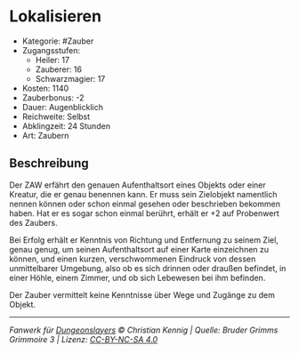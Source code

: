 # Lokalisieren

- Kategorie: #Zauber
- Zugangsstufen:
  - Heiler: 17
  - Zauberer: 16
  - Schwarzmagier: 17
- Kosten: 1140
- Zauberbonus: -2
- Dauer: Augenblicklich
- Reichweite: Selbst
- Abklingzeit: 24 Stunden
- Art: Zaubern

## Beschreibung

Der ZAW erfährt den genauen Aufenthaltsort eines Objekts oder einer Kreatur, die er genau benennen kann. Er muss sein Zielobjekt namentlich nennen können oder schon einmal gesehen oder beschrieben bekommen haben. Hat er es sogar schon einmal berührt, erhält er +2 auf Probenwert des Zaubers.

Bei Erfolg erhält er Kenntnis von Richtung und Entfernung zu seinem Ziel, genau genug, um seinen Aufenthaltsort auf einer Karte einzeichnen zu können, und einen kurzen, verschwommenen Eindruck von dessen unmittelbarer Umgebung, also ob es sich drinnen oder draußen befindet, in einer Höhle, einem Zimmer, und ob sich Lebewesen bei ihm befinden.

Der Zauber vermittelt keine Kenntnisse über Wege und Zugänge zu dem Objekt.

---

_Fanwerk für [Dungeonslayers](https://www.dungeonslayers.net/) © Christian Kennig | Quelle: Bruder Grimms Grimmoire 3 | Lizenz: [CC-BY-NC-SA 4.0](https://creativecommons.org/licenses/by-nc-sa/4.0/deed.de)_
